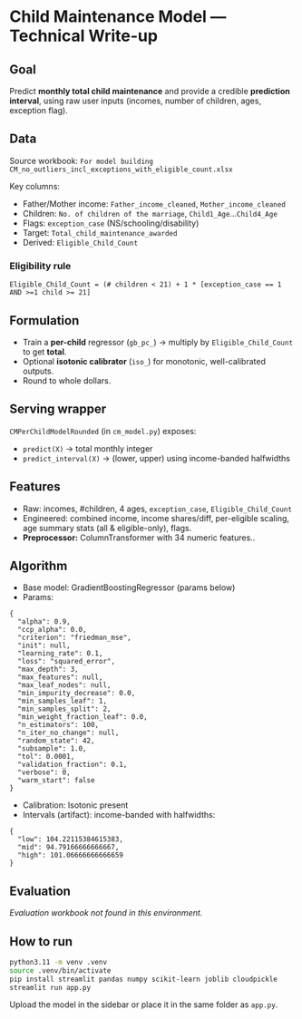 # Child Maintenance Model — Technical Write-up

## Goal
Predict **monthly total child maintenance** and provide a credible **prediction interval**, using raw user inputs (incomes, number of children, ages, exception flag).

## Data
Source workbook: `For model building CM_no_outliers_incl_exceptions_with_eligible_count.xlsx`

Key columns:
- Father/Mother income: `Father_income_cleaned`, `Mother_income_cleaned`
- Children: `No. of children of the marriage`, `Child1_Age`…`Child4_Age`
- Flags: `exception_case` (NS/schooling/disability)
- Target: `Total_child_maintenance_awarded`
- Derived: `Eligible_Child_Count`

### Eligibility rule
```
Eligible_Child_Count = (# children < 21) + 1 * [exception_case == 1 AND >=1 child >= 21]
```

## Formulation
- Train a **per-child** regressor (`gb_pc_`) → multiply by `Eligible_Child_Count` to get **total**.
- Optional **isotonic calibrator** (`iso_`) for monotonic, well-calibrated outputs.
- Round to whole dollars.

## Serving wrapper
`CMPerChildModelRounded` (in `cm_model.py`) exposes:
- `predict(X)` → total monthly integer
- `predict_interval(X)` → (lower, upper) using income-banded halfwidths

## Features
- Raw: incomes, #children, 4 ages, `exception_case`, `Eligible_Child_Count`
- Engineered: combined income, income shares/diff, per-eligible scaling, age summary stats (all & eligible-only), flags.
- **Preprocessor:** ColumnTransformer with 34 numeric features..

## Algorithm
- Base model: GradientBoostingRegressor (params below)
- Params:
```
{
  "alpha": 0.9,
  "ccp_alpha": 0.0,
  "criterion": "friedman_mse",
  "init": null,
  "learning_rate": 0.1,
  "loss": "squared_error",
  "max_depth": 3,
  "max_features": null,
  "max_leaf_nodes": null,
  "min_impurity_decrease": 0.0,
  "min_samples_leaf": 1,
  "min_samples_split": 2,
  "min_weight_fraction_leaf": 0.0,
  "n_estimators": 100,
  "n_iter_no_change": null,
  "random_state": 42,
  "subsample": 1.0,
  "tol": 0.0001,
  "validation_fraction": 0.1,
  "verbose": 0,
  "warm_start": false
}
```
- Calibration: Isotonic present
- Intervals (artifact): income-banded with halfwidths:
```
{
  "low": 104.22115384615383,
  "mid": 94.79166666666667,
  "high": 101.06666666666659
}
```

## Evaluation
_Evaluation workbook not found in this environment._

## How to run
```bash
python3.11 -m venv .venv
source .venv/bin/activate
pip install streamlit pandas numpy scikit-learn joblib cloudpickle
streamlit run app.py
```
Upload the model in the sidebar or place it in the same folder as `app.py`.
